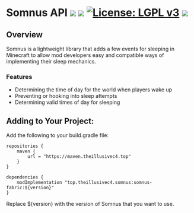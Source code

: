 # Somnus API [![](http://cf.way2muchnoise.eu/versions/somnus.svg)](https://www.curseforge.com/minecraft/mc-mods/somnus) [![](http://cf.way2muchnoise.eu/short_somnus_downloads.svg)](https://www.curseforge.com/minecraft/mc-mods/somnus/files) [![License: LGPL v3](https://img.shields.io/badge/License-LGPL%20v3-blue.svg?&style=flat-square)](https://www.gnu.org/licenses/lgpl-3.0) [![](https://img.shields.io/discord/500852157503766538.svg?color=green&label=Discord&style=flat-square)](https://discord.gg/JWgrdwt)

## Overview

Somnus is a lightweight library that adds a few events for sleeping in Minecraft to allow mod
developers easy and compatible ways of implementing their sleep mechanics.

### Features
- Determining the time of day for the world when players wake up
- Preventing or hooking into sleep attempts
- Determining valid times of day for sleeping

## Adding to Your Project:

Add the following to your build.gradle file:

```
repositories {
    maven {
        url = "https://maven.theillusivec4.top"
    }
}

dependencies {
    modImplementation "top.theillusivec4.somnus:somnus-fabric:${version}"
}
```

Replace ${version} with the version of Somnus that you want to use.
